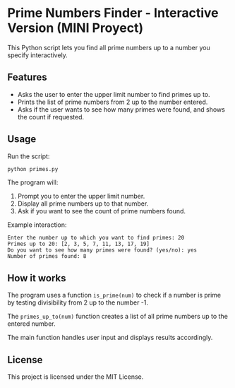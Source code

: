 # Prime Numbers Finder - Interactive Version (MINI Proyect)

This Python script lets you find all prime numbers up to a number you specify interactively.

## Features

- Asks the user to enter the upper limit number to find primes up to.
- Prints the list of prime numbers from 2 up to the number entered.
- Asks if the user wants to see how many primes were found, and shows the count if requested.

## Usage

Run the script:

```bash
python primes.py
```

The program will:

1. Prompt you to enter the upper limit number.
2. Display all prime numbers up to that number.
3. Ask if you want to see the count of prime numbers found.

Example interaction:

```
Enter the number up to which you want to find primes: 20
Primes up to 20: [2, 3, 5, 7, 11, 13, 17, 19]
Do you want to see how many primes were found? (yes/no): yes
Number of primes found: 8
```

## How it works

The program uses a function `is_prime(num)` to check if a number is prime by testing divisibility from 2 up to the number -1.

The `primes_up_to(num)` function creates a list of all prime numbers up to the entered number.

The main function handles user input and displays results accordingly.

## License

This project is licensed under the MIT License.
